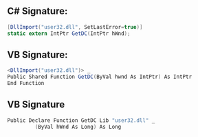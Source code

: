 
## C# Signature:
```cs
[DllImport("user32.dll", SetLastError=true)]
static extern IntPtr GetDC(IntPtr hWnd);
```

## VB Signature:
```cs
<DllImport("user32.dll")> _
Public Shared Function GetDC(ByVal hwnd As IntPtr) As IntPtr
End Function
```

## VB Signature
```cs
Public Declare Function GetDC Lib "user32.dll" _
         (ByVal hWnd As Long) As Long
```
